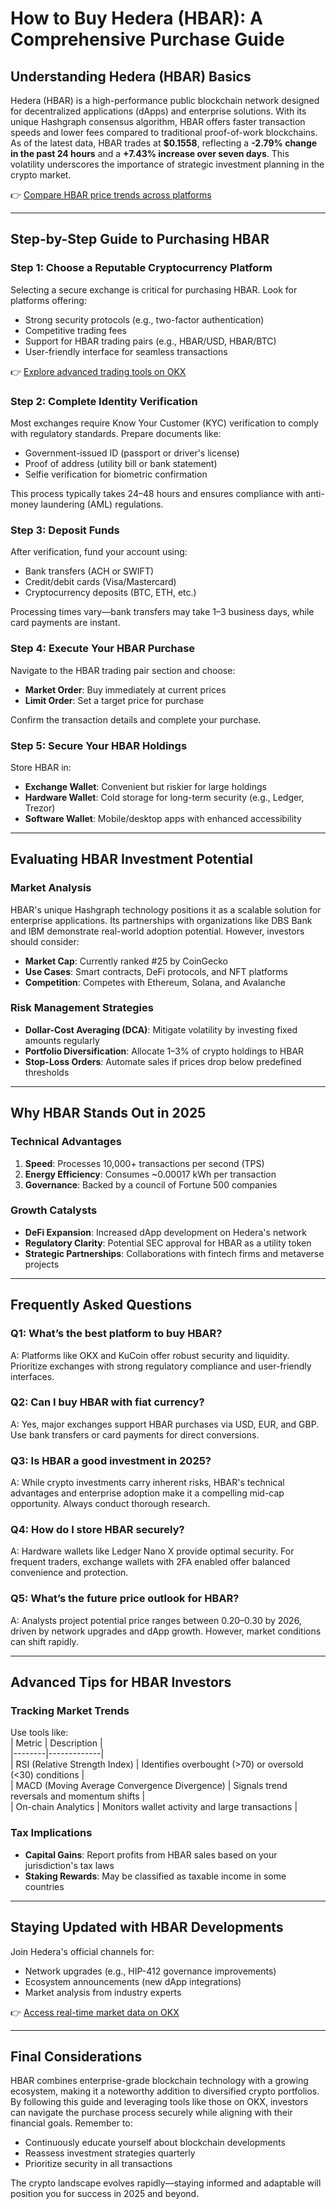 # How to Buy Hedera (HBAR): A Comprehensive Purchase Guide  

## Understanding Hedera (HBAR) Basics  

Hedera (HBAR) is a high-performance public blockchain network designed for decentralized applications (dApps) and enterprise solutions. With its unique Hashgraph consensus algorithm, HBAR offers faster transaction speeds and lower fees compared to traditional proof-of-work blockchains. As of the latest data, HBAR trades at **$0.1558**, reflecting a **-2.79% change in the past 24 hours** and a **+7.43% increase over seven days**. This volatility underscores the importance of strategic investment planning in the crypto market.  

👉 [Compare HBAR price trends across platforms](https://bit.ly/okx-bonus)  

---

## Step-by-Step Guide to Purchasing HBAR  

### Step 1: Choose a Reputable Cryptocurrency Platform  
Selecting a secure exchange is critical for purchasing HBAR. Look for platforms offering:  
- Strong security protocols (e.g., two-factor authentication)  
- Competitive trading fees  
- Support for HBAR trading pairs (e.g., HBAR/USD, HBAR/BTC)  
- User-friendly interface for seamless transactions  

👉 [Explore advanced trading tools on OKX](https://bit.ly/okx-bonus)  

### Step 2: Complete Identity Verification  
Most exchanges require Know Your Customer (KYC) verification to comply with regulatory standards. Prepare documents like:  
- Government-issued ID (passport or driver's license)  
- Proof of address (utility bill or bank statement)  
- Selfie verification for biometric confirmation  

This process typically takes 24–48 hours and ensures compliance with anti-money laundering (AML) regulations.  

### Step 3: Deposit Funds  
After verification, fund your account using:  
- Bank transfers (ACH or SWIFT)  
- Credit/debit cards (Visa/Mastercard)  
- Cryptocurrency deposits (BTC, ETH, etc.)  

Processing times vary—bank transfers may take 1–3 business days, while card payments are instant.  

### Step 4: Execute Your HBAR Purchase  
Navigate to the HBAR trading pair section and choose:  
- **Market Order**: Buy immediately at current prices  
- **Limit Order**: Set a target price for purchase  

Confirm the transaction details and complete your purchase.  

### Step 5: Secure Your HBAR Holdings  
Store HBAR in:  
- **Exchange Wallet**: Convenient but riskier for large holdings  
- **Hardware Wallet**: Cold storage for long-term security (e.g., Ledger, Trezor)  
- **Software Wallet**: Mobile/desktop apps with enhanced accessibility  

---

## Evaluating HBAR Investment Potential  

### Market Analysis  
HBAR's unique Hashgraph technology positions it as a scalable solution for enterprise applications. Its partnerships with organizations like DBS Bank and IBM demonstrate real-world adoption potential. However, investors should consider:  
- **Market Cap**: Currently ranked #25 by CoinGecko  
- **Use Cases**: Smart contracts, DeFi protocols, and NFT platforms  
- **Competition**: Competes with Ethereum, Solana, and Avalanche  

### Risk Management Strategies  
- **Dollar-Cost Averaging (DCA)**: Mitigate volatility by investing fixed amounts regularly  
- **Portfolio Diversification**: Allocate 1–3% of crypto holdings to HBAR  
- **Stop-Loss Orders**: Automate sales if prices drop below predefined thresholds  

---

## Why HBAR Stands Out in 2025  

### Technical Advantages  
1. **Speed**: Processes 10,000+ transactions per second (TPS)  
2. **Energy Efficiency**: Consumes ~0.00017 kWh per transaction  
3. **Governance**: Backed by a council of Fortune 500 companies  

### Growth Catalysts  
- **DeFi Expansion**: Increased dApp development on Hedera's network  
- **Regulatory Clarity**: Potential SEC approval for HBAR as a utility token  
- **Strategic Partnerships**: Collaborations with fintech firms and metaverse projects  

---

## Frequently Asked Questions  

### Q1: What’s the best platform to buy HBAR?  
A: Platforms like OKX and KuCoin offer robust security and liquidity. Prioritize exchanges with strong regulatory compliance and user-friendly interfaces.  

### Q2: Can I buy HBAR with fiat currency?  
A: Yes, major exchanges support HBAR purchases via USD, EUR, and GBP. Use bank transfers or card payments for direct conversions.  

### Q3: Is HBAR a good investment in 2025?  
A: While crypto investments carry inherent risks, HBAR's technical advantages and enterprise adoption make it a compelling mid-cap opportunity. Always conduct thorough research.  

### Q4: How do I store HBAR securely?  
A: Hardware wallets like Ledger Nano X provide optimal security. For frequent traders, exchange wallets with 2FA enabled offer balanced convenience and protection.  

### Q5: What’s the future price outlook for HBAR?  
A: Analysts project potential price ranges between $0.20–$0.30 by 2026, driven by network upgrades and dApp growth. However, market conditions can shift rapidly.  

---

## Advanced Tips for HBAR Investors  

### Tracking Market Trends  
Use tools like:  
| Metric | Description |  
|--------|-------------|  
| RSI (Relative Strength Index) | Identifies overbought (>70) or oversold (<30) conditions |  
| MACD (Moving Average Convergence Divergence) | Signals trend reversals and momentum shifts |  
| On-chain Analytics | Monitors wallet activity and large transactions |  

### Tax Implications  
- **Capital Gains**: Report profits from HBAR sales based on your jurisdiction's tax laws  
- **Staking Rewards**: May be classified as taxable income in some countries  

---

## Staying Updated with HBAR Developments  

Join Hedera's official channels for:  
- Network upgrades (e.g., HIP-412 governance improvements)  
- Ecosystem announcements (new dApp integrations)  
- Market analysis from industry experts  

👉 [Access real-time market data on OKX](https://bit.ly/okx-bonus)  

---

## Final Considerations  

HBAR combines enterprise-grade blockchain technology with a growing ecosystem, making it a noteworthy addition to diversified crypto portfolios. By following this guide and leveraging tools like those on OKX, investors can navigate the purchase process securely while aligning with their financial goals. Remember to:  
- Continuously educate yourself about blockchain developments  
- Reassess investment strategies quarterly  
- Prioritize security in all transactions  

The crypto landscape evolves rapidly—staying informed and adaptable will position you for success in 2025 and beyond.